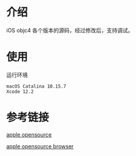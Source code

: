 # 介绍

iOS objc4 各个版本的源码，经过修改后，支持调试。



# 使用

运行环境
```
macOS Catalina 10.15.7
Xcode 12.2
```


# 参考链接

<a href="https://opensource.apple.com/" target="_blank"> apple opensource  </a>

<a href="https://opensource.apple.com/source/" target="_blank"> apple opensource browser </a>